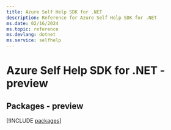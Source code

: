 ```yaml
---
title: Azure Self Help SDK for .NET
description: Reference for Azure Self Help SDK for .NET
ms.date: 02/16/2024
ms.topic: reference
ms.devlang: dotnet
ms.service: selfhelp
---
```

# Azure Self Help SDK for .NET - preview
## Packages - preview
[!INCLUDE [packages](self-help-index.md)]